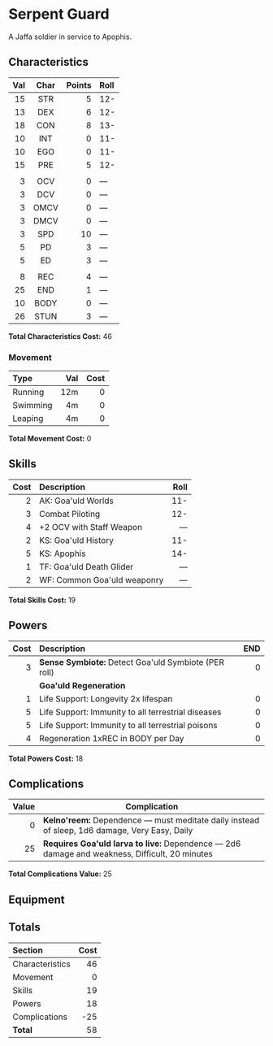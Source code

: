 # Serpent Guard

A Jaffa soldier in service to Apophis.

## Characteristics

Val | Char | Points | Roll
---:|:----:|-------:|:----
15 | STR  | 5 | 12-
13 | DEX  | 6 | 12-
18 | CON  | 8 | 13-
10 | INT  | 0 | 11-
10 | EGO  | 0 | 11-
15 | PRE  | 5 | 12-
   |      |   |
3  | OCV  | 0 | &mdash;
3  | DCV  | 0 | &mdash;
3  | OMCV | 0 | &mdash;
3  | DMCV | 0 | &mdash;
3  | SPD  | 10 | &mdash;
5  | PD   | 3 | &mdash;
5  | ED   | 3 | &mdash;
   |      |   |
8  | REC  | 4 | &mdash;
25 | END  | 1 | &mdash;
10 | BODY | 0 | &mdash;
26 | STUN | 3 | &mdash;

**Total Characteristics Cost:** 46

### Movement

Type | Val | Cost
:----|----:|----:
Running  | 12m | 0
Swimming | 4m | 0
Leaping  | 4m | 0

**Total Movement Cost:** 0

## Skills

Cost | Description | Roll
----:|:------------|----:
2 | AK: Goa'uld Worlds | 11-
3 | Combat Piloting | 12-
4 | +2 OCV with Staff Weapon | &mdash;
2 | KS: Goa'uld History | 11-
5 | KS: Apophis | 14-
1 | TF: Goa'uld Death Glider | &mdash;
2 | WF: Common Goa'uld weaponry | &mdash;

**Total Skills Cost:** 19


## Powers

Cost | Description | END
----:|:------------|---:
3 | **Sense Symbiote:** Detect Goa'uld Symbiote (PER roll) | 0
&nbsp; | **Goa'uld Regeneration** |
1 | Life Support: Longevity 2x lifespan | 0
5 | Life Support: Immunity to all terrestrial diseases | 0
5 | Life Support: Immunity to all terrestrial poisons | 0
4 | Regeneration 1xREC in BODY per Day | 0

**Total Powers Cost:** 18

## Complications

Value | Complication
-----:|-------------
0  | **Kelno'reem:** Dependence &mdash; must meditate daily instead of sleep, 1d6 damage, Very Easy, Daily
25 | **Requires Goa'uld larva to live:** Dependence &mdash; 2d6 damage and weakness, Difficult, 20 minutes

**Total Complications Value:** 25

## Equipment



## Totals

Section | Cost
:-------|----:
Characteristics | 46
Movement        | 0
Skills          | 19
Powers          | 18
Complications   | -25
**Total**       | 58
